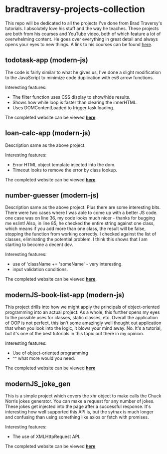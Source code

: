 # bradtraversy-projects-collection

This repo will be dedicated to all the projects I've done from Brad Traversy's tutorials. I absolutely love his stuff and the way he teaches. These projects are both from his courses and YouTube video, both of which feature a lot of overwhelming content. He goes over everything in great detail and always opens your eyes to new things. A link to his courses can be found [here](https://www.udemy.com/user/brad-traversy/).

## todotask-app (modern-js)

The code is fairly similar to what he gives us, I've done a slight modification to the JavaScript to minimize code duplication with es6 arrow functions.

Interesting features:

- The filter function uses CSS display to show/hide results.
- Shows how while loop is faster than clearing the innerHTML.
- Uses DOMContentLoaded to trigger task loading.

The completed website can be viewed **[here](https://w3althambition.github.io/bradtraversy-projects-collection/modernJS-todotask-app/index.html)**.

## loan-calc-app (modern-js)

Description same as the above project.

Interesting features:

- Error HTML object template injected into the dom.
- Timeout looks to remove the error by class lookup.

The completed website can be viewed **[here](https://w3althambition.github.io/bradtraversy-projects-collection/modernJS-loan-calc-app/index.html)**.

## number-guesser (modern-js)

Description same as the above project. Plus there are some interesting bits. There were two cases where I was able to come up with a better JS code. one case was on line 36, my code looks much nicer - thanks for bugging me eslint! Also, in line 85, he checked the entire string against one class, which means if you add more than one class, the result will be false, stopping the function from working correctly. I checked against the list of classes, eliminating the potential problem. I think this shows that I am starting to become a decent dev.

Interesting features:

- use of 'className += 'someName' - very interesting.
- input validation conditions.

The completed website can be viewed **[here](https://w3althambition.github.io/bradtraversy-projects-collection/modernJS-number-guesser/index.html)**.

## modernJS-book-list-app (modern-js)

This project drills into how we might apply the principals of object-oriented programming into an actual project. As a whole, this further opens my eyes to the possible uses for classes, static classes, etc. Overall the application of OOP is not perfect, this isn't some amazingly well thought out application that when you look into the logic, it blows your mind away. No. It's a tutorial, but it's one of the best tutorials in this topic out there in my opinion.

Interesting features:

- Use of object-oriented programming
- ^^ what more would you need.

The completed website can be viewed **[here](https://w3althambition.github.io/bradtraversy-projects-collection/modernJS-book-list-app/index.html)**

## modernJS_joke_gen

This is a simple project which covers the xhr object to make calls the Chuck Norris jokes generator. You can make a request for any number of jokes. These jokes get injected into the page after a successful response. It's interesting how well supported this API is, but the sytnax is much longer and confusing than using something like axios or fetch with promises.

Interesting features:

- The use of XMLHttpRequest API.

The completed website can be viewed **[here](https://w3althambition.github.io/bradtraversy-projects-collection/modernJS-book-list-app/index.html)**
